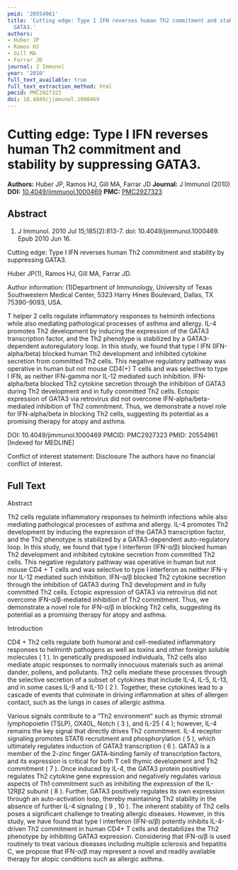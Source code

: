```yaml
---
pmid: '20554961'
title: 'Cutting edge: Type I IFN reverses human Th2 commitment and stability by suppressing
  GATA3.'
authors:
- Huber JP
- Ramos HJ
- Gill MA
- Farrar JD
journal: J Immunol
year: '2010'
full_text_available: true
full_text_extraction_method: html
pmcid: PMC2927323
doi: 10.4049/jimmunol.1000469
---
```


# Cutting edge: Type I IFN reverses human Th2 commitment and stability by suppressing GATA3.
**Authors:** Huber JP, Ramos HJ, Gill MA, Farrar JD
**Journal:** J Immunol (2010)
**DOI:** [10.4049/jimmunol.1000469](https://doi.org/10.4049/jimmunol.1000469)
**PMC:** [PMC2927323](https://www.ncbi.nlm.nih.gov/pmc/articles/PMC2927323/)

## Abstract

1. J Immunol. 2010 Jul 15;185(2):813-7. doi: 10.4049/jimmunol.1000469. Epub 2010 
Jun 16.

Cutting edge: Type I IFN reverses human Th2 commitment and stability by 
suppressing GATA3.

Huber JP(1), Ramos HJ, Gill MA, Farrar JD.

Author information:
(1)Department of Immunology, University of Texas Southwestern Medical Center, 
5323 Harry Hines Boulevard, Dallas, TX 75390-9093, USA.

T helper 2 cells regulate inflammatory responses to helminth infections while 
also mediating pathological processes of asthma and allergy. IL-4 promotes Th2 
development by inducing the expression of the GATA3 transcription factor, and 
the Th2 phenotype is stabilized by a GATA3-dependent autoregulatory loop. In 
this study, we found that type I IFN (IFN-alpha/beta) blocked human Th2 
development and inhibited cytokine secretion from committed Th2 cells. This 
negative regulatory pathway was operative in human but not mouse CD4(+) T cells 
and was selective to type I IFN, as neither IFN-gamma nor IL-12 mediated such 
inhibition. IFN-alpha/beta blocked Th2 cytokine secretion through the inhibition 
of GATA3 during Th2 development and in fully committed Th2 cells. Ectopic 
expression of GATA3 via retrovirus did not overcome IFN-alpha/beta-mediated 
inhibition of Th2 commitment. Thus, we demonstrate a novel role for 
IFN-alpha/beta in blocking Th2 cells, suggesting its potential as a promising 
therapy for atopy and asthma.

DOI: 10.4049/jimmunol.1000469
PMCID: PMC2927323
PMID: 20554961 [Indexed for MEDLINE]

Conflict of interest statement: Disclosure The authors have no financial 
conflict of interest.

## Full Text

Abstract

Th2 cells regulate inflammatory responses to helminth infections while also mediating pathological processes of asthma and allergy. IL-4 promotes Th2 development by inducing the expression of the GATA3 transcription factor, and the Th2 phenotype is stabilized by a GATA3-dependent auto-regulatory loop. In this study, we found that type I interferon (IFN-α/β) blocked human Th2 development and inhibited cytokine secretion from committed Th2 cells. This negative regulatory pathway was operative in human but not mouse CD4 + T cells and was selective to type I interferon as neither IFN-γ nor IL-12 mediated such inhibition. IFN-α/β blocked Th2 cytokine secretion through the inhibition of GATA3 during Th2 development and in fully committed Th2 cells. Ectopic expression of GATA3 via retrovirus did not overcome IFN-α/β-mediated inhibition of Th2 commitment. Thus, we demonstrate a novel role for IFN-α/β in blocking Th2 cells, suggesting its potential as a promising therapy for atopy and asthma.

Introduction

CD4 + Th2 cells regulate both humoral and cell-mediated inflammatory responses to helminth pathogens as well as toxins and other foreign soluble molecules ( 1 ). In genetically predisposed individuals, Th2 cells also mediate atopic responses to normally innocuous materials such as animal dander, pollens, and pollutants. Th2 cells mediate these processes through the selective secretion of a subset of cytokines that include IL-4, IL-5, IL-13, and in some cases IL-9 and IL-10 ( 2 ). Together, these cytokines lead to a cascade of events that culminate in driving inflammation at sites of allergen contact, such as the lungs in cases of allergic asthma.

Various signals contribute to a “Th2 environment” such as thymic stromal lymphopoietin (TSLP), OX40L, Notch ( 3 ), and IL-25 ( 4 ); however, IL-4 remains the key signal that directly drives Th2 commitment. IL-4 receptor signaling promotes STAT6 recruitment and phosphorylation ( 5 ), which ultimately regulates induction of GATA3 transcription ( 6 ). GATA3 is a member of the 2-zinc finger GATA-binding family of transcription factors, and its expression is critical for both T cell thymic development and Th2 commitment ( 7 ). Once induced by IL-4, the GATA3 protein positively regulates Th2 cytokine gene expression and negatively regulates various aspects of Th1 commitment such as inhibiting the expression of the IL-12Rβ2 subunit ( 8 ). Further, GATA3 positively regulates its own expression through an auto-activation loop, thereby maintaining Th2 stability in the absence of further IL-4 signaling ( 9 , 10 ). The inherent stability of Th2 cells poses a significant challenge to treating allergic diseases. However, in this study, we have found that type I interferon (IFN-α/β) potently inhibits IL-4-driven Th2 commitment in human CD4+ T cells and destabilizes the Th2 phenotype by inhibiting GATA3 expression. Considering that IFN-α/β is used routinely to treat various diseases including multiple sclerosis and hepatitis C, we propose that IFN-α/β may represent a novel and readily available therapy for atopic conditions such as allergic asthma.

